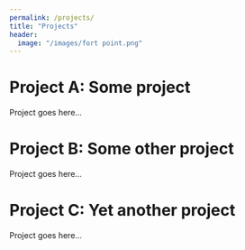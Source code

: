 ```yaml
---
permalink: /projects/
title: "Projects"
header:
  image: "/images/fort point.png"
---
```

# Project A: Some project

Project goes here...

# Project B: Some other project
Project goes here...

# Project C: Yet another project
Project goes here...
